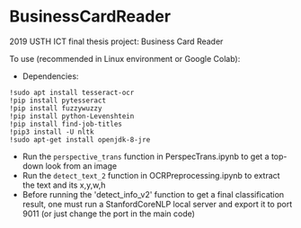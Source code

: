 # BusinessCardReader
2019 USTH ICT final thesis project: Business Card Reader

To use (recommended in Linux environment or Google Colab):

* Dependencies:
```
!sudo apt install tesseract-ocr
!pip install pytesseract
!pip install fuzzywuzzy
!pip install python-Levenshtein
!pip install find-job-titles
!pip3 install -U nltk
!sudo apt-get install openjdk-8-jre
```
* Run the `perspective_trans` function in PerspecTrans.ipynb to get a top-down look from an image
* Run the `detect_text_2` function in OCRPreprocessing.ipynb to extract the text and its x,y,w,h
* Before running the 'detect_info_v2' function to get a final classification result, one must run a StanfordCoreNLP local server and export it to port 9011 (or just change the port in the main code)


